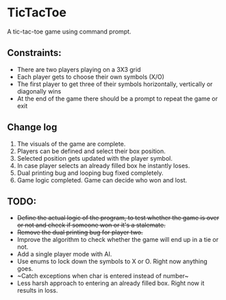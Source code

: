 # TicTacToe

A tic-tac-toe game using command prompt.

## Constraints:
* There are two players playing on a 3X3 grid
* Each player gets to choose their own symbols (X/O)
* The first player to get three of their symbols horizontally, vertically or diagonally wins
* At the end of the game there should be a prompt to repeat the game or exit

## Change log
1. The visuals of the game are complete.
2. Players can be defined and select their box position.
3. Selected position gets updated with the player symbol.
4. In case player selects an already filled box he instantly loses.
5. Dual printing bug and looping bug fixed completely.
6. Game logic completed. Game can decide who won and lost.

## TODO:
* ~~Define the actual logic of the program, to test whether the game is over or not and check if someone won or it's a stalemate.~~
* ~~Remove the dual printing bug for player two.~~
* Improve the algorithm to check whether the game will end up in a tie or not.
* Add a single player mode with AI.
* Use enums to lock down the symbols to X or O. Right now anything goes.
* ~Catch exceptions when char is entered instead of number~
* Less harsh approach to entering an already filled box. Right now it results in loss.